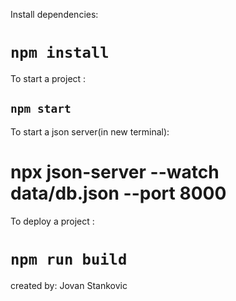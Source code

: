 Install dependencies:

# `npm install`

To start a project :

## `npm start`

To start a json server(in new terminal):

# npx json-server --watch data/db.json --port 8000

To deploy a project :

# `npm run build`

<!--  -->

created by: Jovan Stankovic
